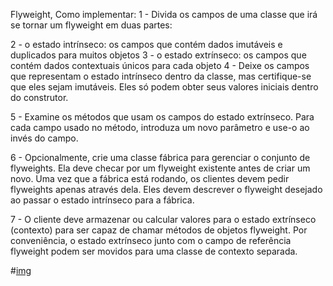 Flyweight, Como implementar: 
1 - Divida os campos de uma classe que irá se tornar um flyweight em duas partes:

2 - o estado intrínseco: os campos que contém dados imutáveis e duplicados para muitos objetos
3 - o estado extrínseco: os campos que contém dados contextuais únicos para cada objeto
4 - Deixe os campos que representam o estado intrínseco dentro da classe, mas certifique-se que eles sejam imutáveis. Eles só podem obter seus valores iniciais dentro do construtor.

5 - Examine os métodos que usam os campos do estado extrínseco. Para cada campo usado no método, introduza um novo parâmetro e use-o ao invés do campo.

6 - Opcionalmente, crie uma classe fábrica para gerenciar o conjunto de flyweights. Ela deve checar por um flyweight existente antes de criar um novo. Uma vez que a fábrica está rodando, os clientes devem pedir flyweights apenas através dela. Eles devem descrever o flyweight desejado ao passar o estado intrínseco para a fábrica.

7 - O cliente deve armazenar ou calcular valores para o estado extrínseco (contexto) para ser capaz de chamar métodos de objetos flyweight. Por conveniência, o estado extrínseco junto com o campo de referência flyweight podem ser movidos para uma classe de contexto separada.


#[img](./img/example.png)
